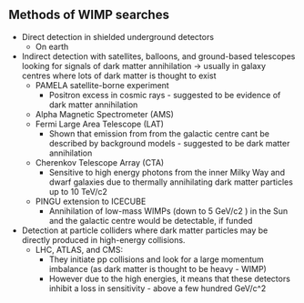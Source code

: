    
## Methods of WIMP searches
-   Direct detection in shielded underground detectors
	-   On earth
-   Indirect detection with satellites, balloons, and ground-based telescopes looking for signals of dark matter annihilation -> usually in galaxy centres where lots of dark matter is thought to exist
	-   PAMELA satellite-borne experiment
		-   Positron excess in cosmic rays - suggested to be evidence of dark matter annihilation
	-   Alpha Magnetic Spectrometer (AMS)
	-   Fermi Large Area Telescope (LAT)
		-   Shown that emission from from the galactic centre cant be described by background models - suggested to be dark matter annihilation
	-   Cherenkov Telescope Array (CTA)
		-   Sensitive to high energy photons from the inner Milky Way and dwarf galaxies due to thermally annihilating dark matter particles up to 10 TeV/c2
	-   PINGU extension to ICECUBE
		-   Annihilation of low-mass WIMPs (down to 5 GeV/c2 ) in the Sun and the galactic centre would be detectable, if funded
-   Detection at particle colliders where dark matter particles may be directly produced in high-energy collisions.
	-   LHC, ATLAS, and CMS:
		-   They initiate pp collisions and look for a large momentum imbalance (as dark matter is thought to be heavy - WIMP)
		-   However due to the high energies, it means that these detectors inhibit a loss in sensitivity - above a few hundred GeV/c^2